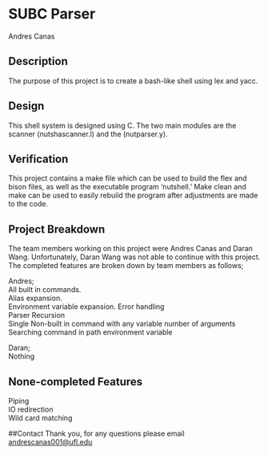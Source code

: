 # SUBC Parser
Andres Canas

## Description
The purpose of this project is to create a bash-like shell using lex and yacc.


## Design	
This shell system is designed using C. The two main modules are the scanner (nutshascanner.l) and the (nutparser.y).


## Verification
This project contains a make file which can be used to build the flex and bison files, as well as the executable program ‘nutshell.’ Make clean and make can be used to easily rebuild the program after adjustments are made to the code.


## Project Breakdown
The team members working on this project were Andres Canas and Daran Wang. Unfortunately, Daran Wang was not able to continue with this project. The completed features are broken down by team members as follows;  

Andres;  
All built in commands.  
Alias expansion.  
Environment variable expansion. 
Error handling\
Parser Recursion\
Single Non-built in command with any variable number of arguments\
Searching command in path environment variable 

Daran;\
Nothing


## None-completed Features 
Piping\
IO redirection\
Wild card matching


##Contact
Thank you, for any questions please email andrescanas001@ufl.edu
